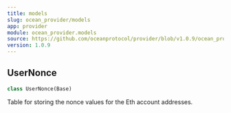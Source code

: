 ```yaml
---
title: models
slug: ocean_provider/models
app: provider
module: ocean_provider.models
source: https://github.com/oceanprotocol/provider/blob/v1.0.9/ocean_provider/models.py
version: 1.0.9
---
```

## UserNonce

```python
class UserNonce(Base)
```

Table for storing the nonce values for the Eth account addresses.

